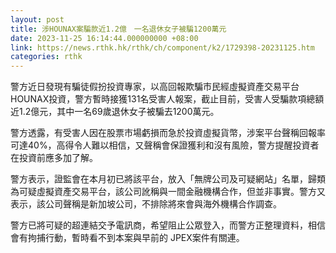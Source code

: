 ```yaml
---
layout: post
title: 涉HOUNAX案騙款近1.2億　一名退休女子被騙1200萬元
date: 2023-11-25 16:14:44.000000000 +08:00
link: https://news.rthk.hk/rthk/ch/component/k2/1729398-20231125.htm
categories: rthk
---
```


警方近日發現有騙徒假扮投資專家，以高回報欺騙市民經虛擬資產交易平台HOUNAX投資，警方暫時接獲131名受害人報案，截止目前，受害人受騙款項總額近1.2億元，其中一名69歲退休女子被騙去1200萬元。

警方透露，有受害人因在股票市場虧損而急於投資虛擬貨幣，涉案平台聲稱回報率可達40%，高得令人難以相信，又聲稱會保證獲利和沒有風險，警方提醒投資者在投資前應多加了解。

警方表示，證監會在本月初已將該平台，放入「無牌公司及可疑網站」名單，歸類為可疑虛擬資產交易平台，該公司訛稱與一間金融機構合作，但並非事實。警方又表示，該公司聲稱是新加坡公司，不排除將來會與海外機構合作調查。

警方已將可疑的超連結交予電訊商，希望阻止公眾登入，而警方正整理資料，相信會有拘捕行動，暫時看不到本案與早前的 JPEX案件有關連。
